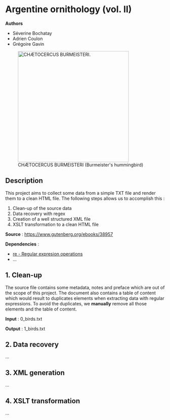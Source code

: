 Argentine ornithology (vol. II)
===============================

**Authors**
- Séverine Bochatay
- Adrien Coulon
- Grégoire Gavin

<figure>
    <img src="https://www.gutenberg.org/cache/epub/38957/images/plt11_lg.jpg" alt="CHÆTOCERCUS BURMEISTERI." width="350" />
    <figcaption>CHÆTOCERCUS BURMEISTERI (Burmeister's hummingbird)</figcaption>
</figure>


## Description
This project aims to collect some data from a simple TXT file and render them to a clean HTML file.
The following steps allows us to accomplish this :
1. Clean-up of the source data
2. Data recovery with regex 
3. Creation of a well structured XML file
4. XSLT transformation to a clean HTML file

**Source** : https://www.gutenberg.org/ebooks/38957

**Dependencies** :
- [re - Regular expresion operations](https://docs.python.org/3/library/re.html)
- ...

## 1. Clean-up
The source file contains some metadata, notes and preface which are out of the scope of this project. The document also contains a table of content which would result to duplicates elements when extracting data with regular expressions. To avoid the duplicates, we **manually** remove all those elements and the table of content.

**Input** : 0_birds.txt

**Output** : 1_birds.txt

## 2. Data recovery
...

## 3. XML generation
...

## 4. XSLT transformation
...